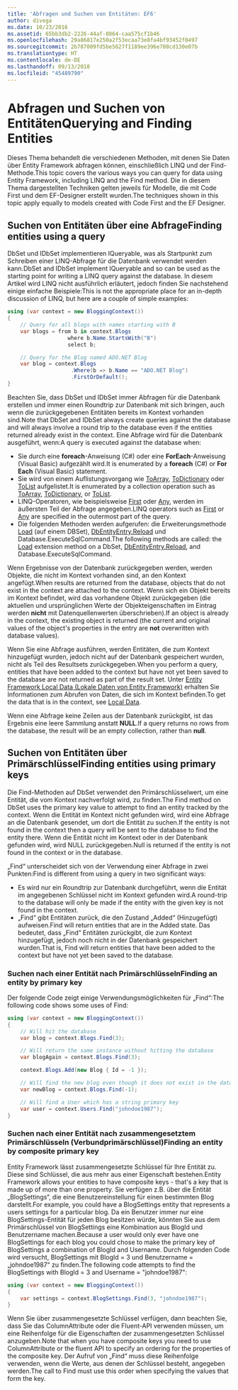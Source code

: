 ```yaml
---
title: 'Abfragen und Suchen von Entitäten: EF6'
author: divega
ms.date: 10/23/2016
ms.assetid: 65bb3db2-2226-44af-8864-caa575cf1b46
ms.openlocfilehash: 29a86817e250a2f53ecaa73e8fa4bf93452f0497
ms.sourcegitcommit: 2b787009fd5be5627f1189ee396e708cd130e07b
ms.translationtype: HT
ms.contentlocale: de-DE
ms.lasthandoff: 09/13/2018
ms.locfileid: "45489790"
---
```

# <a name="querying-and-finding-entities"></a><span data-ttu-id="3ad30-102">Abfragen und Suchen von Entitäten</span><span class="sxs-lookup"><span data-stu-id="3ad30-102">Querying and Finding Entities</span></span>
<span data-ttu-id="3ad30-103">Dieses Thema behandelt die verschiedenen Methoden, mit denen Sie Daten über Entity Framework abfragen können, einschließlich LINQ und der Find-Methode.</span><span class="sxs-lookup"><span data-stu-id="3ad30-103">This topic covers the various ways you can query for data using Entity Framework, including LINQ and the Find method.</span></span> <span data-ttu-id="3ad30-104">Die in diesem Thema dargestellten Techniken gelten jeweils für Modelle, die mit Code First und dem EF-Designer erstellt wurden.</span><span class="sxs-lookup"><span data-stu-id="3ad30-104">The techniques shown in this topic apply equally to models created with Code First and the EF Designer.</span></span>  

## <a name="finding-entities-using-a-query"></a><span data-ttu-id="3ad30-105">Suchen von Entitäten über eine Abfrage</span><span class="sxs-lookup"><span data-stu-id="3ad30-105">Finding entities using a query</span></span>  

<span data-ttu-id="3ad30-106">DbSet und IDbSet implementieren IQueryable, was als Startpunkt zum Schreiben einer LINQ-Abfrage für die Datenbank verwendet werden kann.</span><span class="sxs-lookup"><span data-stu-id="3ad30-106">DbSet and IDbSet implement IQueryable and so can be used as the starting point for writing a LINQ query against the database.</span></span> <span data-ttu-id="3ad30-107">In diesem Artikel wird LINQ nicht ausführlich erläutert, jedoch finden Sie nachstehend einige einfache Beispiele:</span><span class="sxs-lookup"><span data-stu-id="3ad30-107">This is not the appropriate place for an in-depth discussion of LINQ, but here are a couple of simple examples:</span></span>  

``` csharp
using (var context = new BloggingContext())
{
    // Query for all blogs with names starting with B
    var blogs = from b in context.Blogs
                   where b.Name.StartsWith("B")
                   select b;

    // Query for the Blog named ADO.NET Blog
    var blog = context.Blogs
                    .Where(b => b.Name == "ADO.NET Blog")
                    .FirstOrDefault();
}
```  

<span data-ttu-id="3ad30-108">Beachten Sie, dass DbSet und IDbSet immer Abfragen für die Datenbank erstellen und immer einen Roundtrip zur Datenbank mit sich bringen, auch wenn die zurückgegebenen Entitäten bereits im Kontext vorhanden sind.</span><span class="sxs-lookup"><span data-stu-id="3ad30-108">Note that DbSet and IDbSet always create queries against the database and will always involve a round trip to the database even if the entities returned already exist in the context.</span></span> <span data-ttu-id="3ad30-109">Eine Abfrage wird für die Datenbank ausgeführt, wenn:</span><span class="sxs-lookup"><span data-stu-id="3ad30-109">A query is executed against the database when:</span></span>  

- <span data-ttu-id="3ad30-110">Sie durch eine **foreach**-Anweisung (C#) oder eine **ForEach**-Anweisung (Visual Basic) aufgezählt wird.</span><span class="sxs-lookup"><span data-stu-id="3ad30-110">It is enumerated by a **foreach** (C#) or **For Each** (Visual Basic) statement.</span></span>  
- <span data-ttu-id="3ad30-111">Sie wird von einem Auflistungsvorgang wie [ToArray](https://msdn.microsoft.com/library/bb298736), [ToDictionary](https://msdn.microsoft.com/library/system.linq.enumerable.todictionary) oder [ToList](https://msdn.microsoft.com/library/bb342261) aufgelistet.</span><span class="sxs-lookup"><span data-stu-id="3ad30-111">It is enumerated by a collection operation such as [ToArray](https://msdn.microsoft.com/library/bb298736), [ToDictionary](https://msdn.microsoft.com/library/system.linq.enumerable.todictionary), or [ToList](https://msdn.microsoft.com/library/bb342261).</span></span>  
- <span data-ttu-id="3ad30-112">LINQ-Operatoren, wie beispielsweise [First](https://msdn.microsoft.com/library/bb291976) oder [Any](https://msdn.microsoft.com/library/bb337697), werden im äußersten Teil der Abfrage angegeben.</span><span class="sxs-lookup"><span data-stu-id="3ad30-112">LINQ operators such as [First](https://msdn.microsoft.com/library/bb291976) or [Any](https://msdn.microsoft.com/library/bb337697) are specified in the outermost part of the query.</span></span>  
- <span data-ttu-id="3ad30-113">Die folgenden Methoden werden aufgerufen: die Erweiterungsmethode [Load](https://msdn.microsoft.com/library/system.data.entity.dbextensions.load) (auf einem DBSet), [DbEntityEntry.Reload](https://msdn.microsoft.com/library/system.data.entity.infrastructure.dbentityentry.reload.aspx) und Database.ExecuteSqlCommand.</span><span class="sxs-lookup"><span data-stu-id="3ad30-113">The following methods are called: the [Load](https://msdn.microsoft.com/library/system.data.entity.dbextensions.load) extension method on a DbSet, [DbEntityEntry.Reload](https://msdn.microsoft.com/library/system.data.entity.infrastructure.dbentityentry.reload.aspx), and Database.ExecuteSqlCommand.</span></span>  

<span data-ttu-id="3ad30-114">Wenn Ergebnisse von der Datenbank zurückgegeben werden, werden Objekte, die nicht im Kontext vorhanden sind, an den Kontext angefügt.</span><span class="sxs-lookup"><span data-stu-id="3ad30-114">When results are returned from the database, objects that do not exist in the context are attached to the context.</span></span> <span data-ttu-id="3ad30-115">Wenn sich ein Objekt bereits im Kontext befindet, wird das vorhandene Objekt zurückgegeben (die aktuellen und ursprünglichen Werte der Objekteigenschaften im Eintrag werden **nicht** mit Datenquellenwerten überschrieben).</span><span class="sxs-lookup"><span data-stu-id="3ad30-115">If an object is already in the context, the existing object is returned (the current and original values of the object's properties in the entry are **not** overwritten with database values).</span></span>  

<span data-ttu-id="3ad30-116">Wenn Sie eine Abfrage ausführen, werden Entitäten, die zum Kontext hinzugefügt wurden, jedoch nicht auf der Datenbank gespeichert wurden, nicht als Teil des Resultsets zurückgegeben.</span><span class="sxs-lookup"><span data-stu-id="3ad30-116">When you perform a query, entities that have been added to the context but have not yet been saved to the database are not returned as part of the result set.</span></span> <span data-ttu-id="3ad30-117">Unter [Entity Framework Local Data (Lokale Daten von Entity Framework)](~/ef6/querying/local-data.md) erhalten Sie Informationen zum Abrufen von Daten, die sich im Kontext befinden.</span><span class="sxs-lookup"><span data-stu-id="3ad30-117">To get the data that is in the context, see [Local Data](~/ef6/querying/local-data.md).</span></span>  

<span data-ttu-id="3ad30-118">Wenn eine Abfrage keine Zeilen aus der Datenbank zurückgibt, ist das Ergebnis eine leere Sammlung anstatt **NULL**.</span><span class="sxs-lookup"><span data-stu-id="3ad30-118">If a query returns no rows from the database, the result will be an empty collection, rather than **null**.</span></span>  

## <a name="finding-entities-using-primary-keys"></a><span data-ttu-id="3ad30-119">Suchen von Entitäten über Primärschlüssel</span><span class="sxs-lookup"><span data-stu-id="3ad30-119">Finding entities using primary keys</span></span>  

<span data-ttu-id="3ad30-120">Die Find-Methoden auf DbSet verwendet den Primärschlüsselwert, um eine Entität, die vom Kontext nachverfolgt wird, zu finden.</span><span class="sxs-lookup"><span data-stu-id="3ad30-120">The Find method on DbSet uses the primary key value to attempt to find an entity tracked by the context.</span></span> <span data-ttu-id="3ad30-121">Wenn die Entität im Kontext nicht gefunden wird, wird eine Abfrage an die Datenbank gesendet, um dort die Entität zu suchen.</span><span class="sxs-lookup"><span data-stu-id="3ad30-121">If the entity is not found in the context then a query will be sent to the database to find the entity there.</span></span> <span data-ttu-id="3ad30-122">Wenn die Entität nicht im Kontext oder in der Datenbank gefunden wird, wird NULL zurückgegeben.</span><span class="sxs-lookup"><span data-stu-id="3ad30-122">Null is returned if the entity is not found in the context or in the database.</span></span>  

<span data-ttu-id="3ad30-123">„Find“ unterscheidet sich von der Verwendung einer Abfrage in zwei Punkten:</span><span class="sxs-lookup"><span data-stu-id="3ad30-123">Find is different from using a query in two significant ways:</span></span>  

- <span data-ttu-id="3ad30-124">Es wird nur ein Roundtrip zur Datenbank durchgeführt, wenn die Entität im angegebenen Schlüssel nicht im Kontext gefunden wird.</span><span class="sxs-lookup"><span data-stu-id="3ad30-124">A round-trip to the database will only be made if the entity with the given key is not found in the context.</span></span>  
- <span data-ttu-id="3ad30-125">„Find“ gibt Entitäten zurück, die den Zustand „Added“ (Hinzugefügt) aufweisen.</span><span class="sxs-lookup"><span data-stu-id="3ad30-125">Find will return entities that are in the Added state.</span></span> <span data-ttu-id="3ad30-126">Das bedeutet, dass „Find“ Entitäten zurückgibt, die zum Kontext hinzugefügt, jedoch noch nicht in der Datenbank gespeichert wurden.</span><span class="sxs-lookup"><span data-stu-id="3ad30-126">That is, Find will return entities that have been added to the context but have not yet been saved to the database.</span></span>  
### <a name="finding-an-entity-by-primary-key"></a><span data-ttu-id="3ad30-127">Suchen nach einer Entität nach Primärschlüsseln</span><span class="sxs-lookup"><span data-stu-id="3ad30-127">Finding an entity by primary key</span></span>  

<span data-ttu-id="3ad30-128">Der folgende Code zeigt einige Verwendungsmöglichkeiten für „Find“:</span><span class="sxs-lookup"><span data-stu-id="3ad30-128">The following code shows some uses of Find:</span></span>  

``` csharp
using (var context = new BloggingContext())
{
    // Will hit the database
    var blog = context.Blogs.Find(3);

    // Will return the same instance without hitting the database
    var blogAgain = context.Blogs.Find(3);

    context.Blogs.Add(new Blog { Id = -1 });

    // Will find the new blog even though it does not exist in the database
    var newBlog = context.Blogs.Find(-1);

    // Will find a User which has a string primary key
    var user = context.Users.Find("johndoe1987");
}
```  

### <a name="finding-an-entity-by-composite-primary-key"></a><span data-ttu-id="3ad30-129">Suchen nach einer Entität nach zusammengesetztem Primärschlüsseln (Verbundprimärschlüssel)</span><span class="sxs-lookup"><span data-stu-id="3ad30-129">Finding an entity by composite primary key</span></span>  

<span data-ttu-id="3ad30-130">Entity Framework lässt zusammengesetzte Schlüssel für Ihre Entität zu. Diese sind Schlüssel, die aus mehr aus einer Eigenschaft bestehen.</span><span class="sxs-lookup"><span data-stu-id="3ad30-130">Entity Framework allows your entities to have composite keys - that's a key that is made up of more than one property.</span></span> <span data-ttu-id="3ad30-131">Sie verfügen z.B. über die Entität „BlogSettings“, die eine Benutzereinstellung für einen bestimmten Blog darstellt.</span><span class="sxs-lookup"><span data-stu-id="3ad30-131">For example, you could have a BlogSettings entity that represents a users settings for a particular blog.</span></span> <span data-ttu-id="3ad30-132">Da ein Benutzer immer nur eine BlogSettings-Entität für jeden Blog besitzen würde, könnten Sie aus dem Primärschlüssel von BlogSettings eine Kombination aus BlogId und Benutzername machen.</span><span class="sxs-lookup"><span data-stu-id="3ad30-132">Because a user would only ever have one BlogSettings for each blog you could chose to make the primary key of BlogSettings a combination of BlogId and Username.</span></span> <span data-ttu-id="3ad30-133">Durch folgenden Code wird versucht, BlogSettings mit BlogId = 3 und Benutzername = „johndoe1987“ zu finden.</span><span class="sxs-lookup"><span data-stu-id="3ad30-133">The following code attempts to find the BlogSettings with BlogId = 3 and Username = "johndoe1987":</span></span>  

``` csharp  
using (var context = new BloggingContext())
{
    var settings = context.BlogSettings.Find(3, "johndoe1987");
}
```  

<span data-ttu-id="3ad30-134">Wenn Sie über zusammengesetzte Schlüssel verfügen, dann beachten Sie, dass Sie das ColumnAttribute oder die Fluent-API verwenden müssen, um eine Reihenfolge für die Eigenschaften der zusammengesetzten Schlüssel anzugeben.</span><span class="sxs-lookup"><span data-stu-id="3ad30-134">Note that when you have composite keys you need to use ColumnAttribute or the fluent API to specify an ordering for the properties of the composite key.</span></span> <span data-ttu-id="3ad30-135">Der Aufruf von „Find“ muss diese Reihenfolge verwenden, wenn die Werte, aus denen der Schlüssel besteht, angegeben werden.</span><span class="sxs-lookup"><span data-stu-id="3ad30-135">The call to Find must use this order when specifying the values that form the key.</span></span>  
